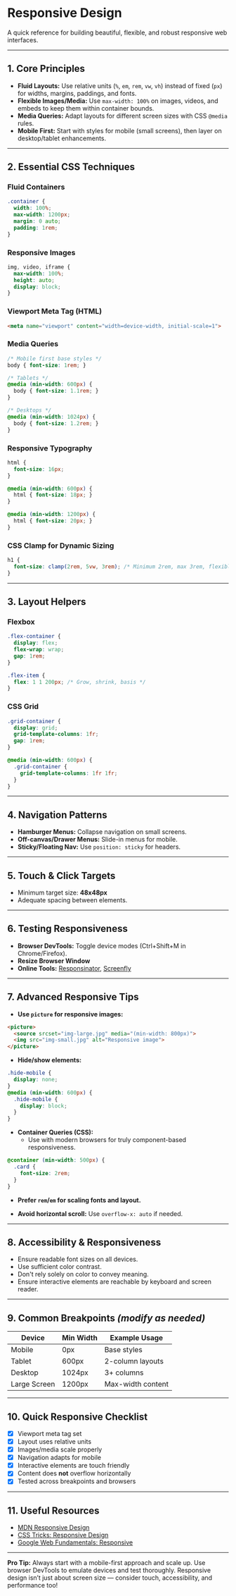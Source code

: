 # Responsive Design

A quick reference for building beautiful, flexible, and robust responsive web interfaces.

---

## 1. **Core Principles**

- **Fluid Layouts:** Use relative units (`%`, `em`, `rem`, `vw`, `vh`) instead of fixed (`px`) for widths, margins, paddings, and fonts.
- **Flexible Images/Media:** Use `max-width: 100%` on images, videos, and embeds to keep them within container bounds.
- **Media Queries:** Adapt layouts for different screen sizes with CSS `@media` rules.
- **Mobile First:** Start with styles for mobile (small screens), then layer on desktop/tablet enhancements.

---

## 2. **Essential CSS Techniques**

### Fluid Containers

```css
.container {
  width: 100%;
  max-width: 1200px;
  margin: 0 auto;
  padding: 1rem;
}
```

### Responsive Images

```css
img, video, iframe {
  max-width: 100%;
  height: auto;
  display: block;
}
```

### Viewport Meta Tag (HTML)

```html
<meta name="viewport" content="width=device-width, initial-scale=1">
```

### Media Queries

```css
/* Mobile first base styles */
body { font-size: 1rem; }

/* Tablets */
@media (min-width: 600px) {
  body { font-size: 1.1rem; }
}

/* Desktops */
@media (min-width: 1024px) {
  body { font-size: 1.2rem; }
}
```

### Responsive Typography

```css
html {
  font-size: 16px;
}

@media (min-width: 600px) {
  html { font-size: 18px; }
}

@media (min-width: 1200px) {
  html { font-size: 20px; }
}
```

### CSS Clamp for Dynamic Sizing

```css
h1 {
  font-size: clamp(2rem, 5vw, 3rem); /* Minimum 2rem, max 3rem, flexible in-between */
}
```

---

## 3. **Layout Helpers**

### Flexbox

```css
.flex-container {
  display: flex;
  flex-wrap: wrap;
  gap: 1rem;
}

.flex-item {
  flex: 1 1 200px; /* Grow, shrink, basis */
}
```

### CSS Grid

```css
.grid-container {
  display: grid;
  grid-template-columns: 1fr;
  gap: 1rem;
}

@media (min-width: 600px) {
  .grid-container {
    grid-template-columns: 1fr 1fr;
  }
}
```

---

## 4. **Navigation Patterns**

- **Hamburger Menus:** Collapse navigation on small screens.
- **Off-canvas/Drawer Menus:** Slide-in menus for mobile.
- **Sticky/Floating Nav:** Use `position: sticky` for headers.

---

## 5. **Touch & Click Targets**

- Minimum target size: **48x48px**
- Adequate spacing between elements.

---

## 6. **Testing Responsiveness**

- **Browser DevTools:** Toggle device modes (Ctrl+Shift+M in Chrome/Firefox).
- **Resize Browser Window**
- **Online Tools:** [Responsinator](https://www.responsinator.com/), [Screenfly](https://www.screenfly.org/)

---

## 7. **Advanced Responsive Tips**

- **Use `picture` for responsive images:**

```html
<picture>
  <source srcset="img-large.jpg" media="(min-width: 800px)">
  <img src="img-small.jpg" alt="Responsive image">
</picture>
```

- **Hide/show elements:**

```css
.hide-mobile {
  display: none;
}
@media (min-width: 600px) {
  .hide-mobile {
    display: block;
  }
}
```

- **Container Queries (CSS):**
  - Use with modern browsers for truly component-based responsiveness.

```css
@container (min-width: 500px) {
  .card {
    font-size: 2rem;
  }
}
```

- **Prefer `rem`/`em` for scaling fonts and layout.**

- **Avoid horizontal scroll:** Use `overflow-x: auto` if needed.

---

## 8. **Accessibility & Responsiveness**

- Ensure readable font sizes on all devices.
- Use sufficient color contrast.
- Don't rely solely on color to convey meaning.
- Ensure interactive elements are reachable by keyboard and screen reader.

---

## 9. **Common Breakpoints** *(modify as needed)*

| Device       | Min Width | Example Usage      |
|--------------|-----------|-------------------|
| Mobile       | 0px       | Base styles       |
| Tablet       | 600px     | 2-column layouts  |
| Desktop      | 1024px    | 3+ columns        |
| Large Screen | 1200px    | Max-width content |

---

## 10. **Quick Responsive Checklist**

- [x] Viewport meta tag set
- [x] Layout uses relative units
- [x] Images/media scale properly
- [x] Navigation adapts for mobile
- [x] Interactive elements are touch friendly
- [x] Content does **not** overflow horizontally
- [x] Tested across breakpoints and browsers

---

## 11. **Useful Resources**

- [MDN Responsive Design](https://developer.mozilla.org/en-US/docs/Learn/CSS/CSS_layout/Responsive_Design)
- [CSS Tricks: Responsive Design](https://css-tricks.com/snippets/css/media-queries-for-standard-devices/)
- [Google Web Fundamentals: Responsive](https://web.dev/responsive-web-design-basics/)

---

**Pro Tip:** Always start with a mobile-first approach and scale up. Use browser DevTools to emulate devices and test thoroughly. Responsive design isn’t just about screen size — consider touch, accessibility, and performance too!
